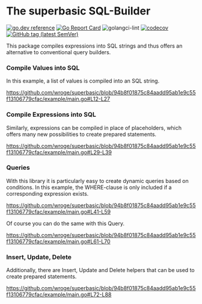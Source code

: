 # The superbasic SQL-Builder

[![go.dev reference](https://img.shields.io/badge/go.dev-reference-007d9c?logo=go&logoColor=white)](https://pkg.go.dev/github.com/wroge/superbasic)
[![Go Report Card](https://goreportcard.com/badge/github.com/wroge/superbasic)](https://goreportcard.com/report/github.com/wroge/superbasic)
![golangci-lint](https://github.com/wroge/superbasic/workflows/golangci-lint/badge.svg)
[![codecov](https://codecov.io/gh/wroge/superbasic/branch/main/graph/badge.svg?token=SBSedMOGHR)](https://codecov.io/gh/wroge/superbasic)
[![GitHub tag (latest SemVer)](https://img.shields.io/github/tag/wroge/superbasic.svg?style=social)](https://github.com/wroge/superbasic/tags)

This package compiles expressions into SQL strings and thus offers an alternative to conventional query builders.

### Compile Values into SQL

In this example, a list of values is compiled into an SQL string.

https://github.com/wroge/superbasic/blob/94b8f01875c84aadd95ab1e9c55f13106779cfac/example/main.go#L12-L27

### Compile Expressions into SQL

Similarly, expressions can be compiled in place of placeholders, which offers many new possibilities to create prepared statements.

https://github.com/wroge/superbasic/blob/94b8f01875c84aadd95ab1e9c55f13106779cfac/example/main.go#L29-L39

### Queries

With this library it is particularly easy to create dynamic queries based on conditions. In this example, the WHERE-clause is only included if a corresponding expression exists.

https://github.com/wroge/superbasic/blob/94b8f01875c84aadd95ab1e9c55f13106779cfac/example/main.go#L41-L59

Of course you can do the same with this Query.

https://github.com/wroge/superbasic/blob/94b8f01875c84aadd95ab1e9c55f13106779cfac/example/main.go#L61-L70

### Insert, Update, Delete

Additionally, there are Insert, Update and Delete helpers that can be used to create prepared statements.


https://github.com/wroge/superbasic/blob/94b8f01875c84aadd95ab1e9c55f13106779cfac/example/main.go#L72-L88
